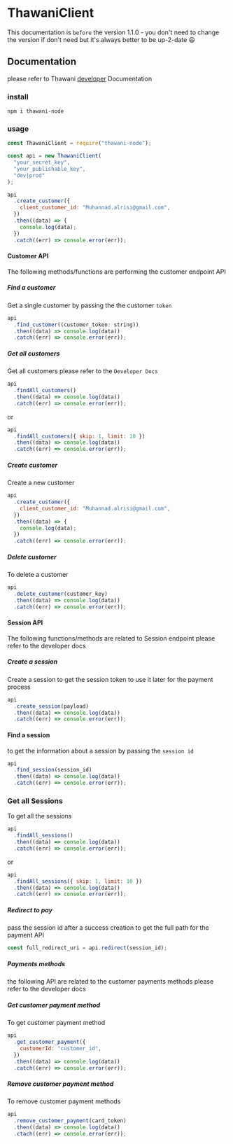 # ThawaniClient


This documentation is `before` the version 1.1.0  - you don't need to change the version if don't need but it's always better to be up-2-date 😃

## Documentation

please refer to Thawani [developer](https://developer.thawani.om/) Documentation

### install

`npm i thawani-node `

### usage

```javascript
const ThawaniClient = require("thawani-node");

const api = new ThawaniClient(
  "your_secret_key",
  "your_publishable_key",
  "dev|prod"
);

api
  .create_customer({
    client_customer_id: "Muhannad.alrisi@gmail.com",
  })
  .then((data) => {
    console.log(data);
  })
  .catch((err) => console.error(err));
```

#### Customer API

The following methods/functions are performing the customer endpoint API

##### Find a customer

Get a single customer by passing the the customer `token`

```javascript
api
  .find_customer((customer_token: string))
  .then((data) => console.log(data))
  .catch((err) => console.error(err));
```

##### Get all customers

Get all customers please refer to the `Developer Docs`

```javascript
api
  .findAll_customers()
  .then((data) => console.log(data))
  .catch((err) => console.error(err));
```

or

```javascript
api
  .findAll_customers({ skip: 1, limit: 10 })
  .then((data) => console.log(data))
  .catch((err) => console.error(err));
```

##### Create customer

Create a new customer

```js
api
  .create_customer({
    client_customer_id: "Muhannad.alrisi@gmail.com",
  })
  .then((data) => {
    console.log(data);
  })
  .catch((err) => console.error(err));
```

##### Delete customer

To delete a customer

```js
api
  .delete_customer(customer_key)
  .then((data) => console.log(data))
  .catch((err) => console.error(err));
```

#### Session API

The following functions/methods are related to Session endpoint
please refer to the developer docs

##### Create a session

Create a session to get the session token to use it later for the payment process

```js
api
  .create_session(payload)
  .then((data) => console.log(data))
  .catch((err) => console.error(err));
```

#### Find a session

to get the information about a session by passing the `session id`

```js
api
  .find_session(session_id)
  .then((data) => console.log(data))
  .catch((err) => console.error(err));
```

### Get all Sessions

To get all the sessions

```javascript
api
  .findAll_sessions()
  .then((data) => console.log(data))
  .catch((err) => console.error(err));
```

or

```javascript
api
  .findAll_sessions({ skip: 1, limit: 10 })
  .then((data) => console.log(data))
  .catch((err) => console.error(err));
```

##### Redirect to pay

pass the session id after a success creation to get the full path
for the payment API

```js
const full_redirect_uri = api.redirect(session_id);
```

##### Payments methods

the following API are related to the customer payments methods
please refer to the developer docs

##### Get customer payment method

To get customer payment method

```js
api
  .get_customer_payment({
    customerId: "customer_id",
  })
  .then((data) => console.log(data))
  .catch((err) => console.error(err));
```

##### Remove customer payment method

To remove customer payment methods

```js
api
  .remove_customer_payment(card_token)
  .then((data) => console.log(data))
  .ctach((err) => console.error(err));
```
